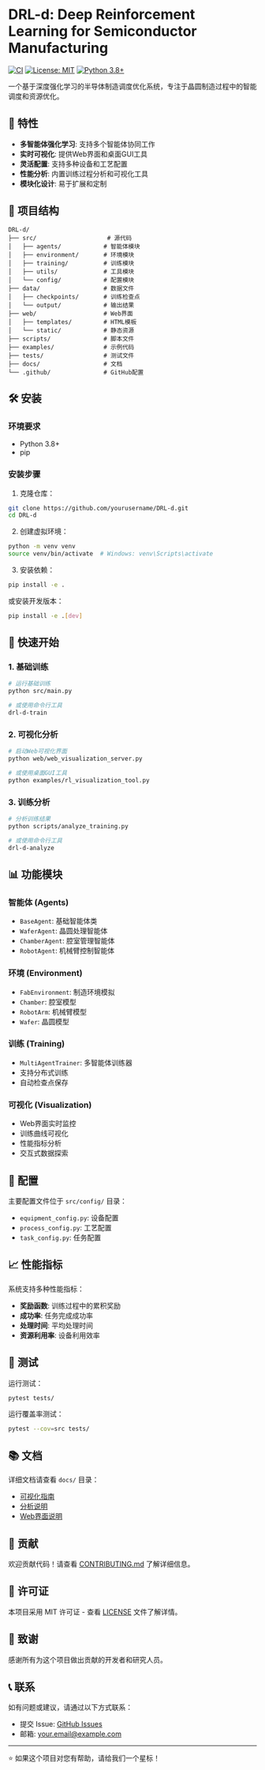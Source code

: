 # DRL-d: Deep Reinforcement Learning for Semiconductor Manufacturing

[![CI](https://github.com/yourusername/DRL-d/workflows/CI/badge.svg)](https://github.com/yourusername/DRL-d/actions)
[![License: MIT](https://img.shields.io/badge/License-MIT-yellow.svg)](https://opensource.org/licenses/MIT)
[![Python 3.8+](https://img.shields.io/badge/python-3.8+-blue.svg)](https://www.python.org/downloads/)

一个基于深度强化学习的半导体制造调度优化系统，专注于晶圆制造过程中的智能调度和资源优化。

## 🚀 特性

- **多智能体强化学习**: 支持多个智能体协同工作
- **实时可视化**: 提供Web界面和桌面GUI工具
- **灵活配置**: 支持多种设备和工艺配置
- **性能分析**: 内置训练过程分析和可视化工具
- **模块化设计**: 易于扩展和定制

## 📁 项目结构

```
DRL-d/
├── src/                    # 源代码
│   ├── agents/            # 智能体模块
│   ├── environment/       # 环境模块
│   ├── training/          # 训练模块
│   ├── utils/             # 工具模块
│   └── config/            # 配置模块
├── data/                  # 数据文件
│   ├── checkpoints/       # 训练检查点
│   └── output/            # 输出结果
├── web/                   # Web界面
│   ├── templates/         # HTML模板
│   └── static/            # 静态资源
├── scripts/               # 脚本文件
├── examples/              # 示例代码
├── tests/                 # 测试文件
├── docs/                  # 文档
└── .github/               # GitHub配置
```

## 🛠️ 安装

### 环境要求

- Python 3.8+
- pip

### 安装步骤

1. 克隆仓库：
```bash
git clone https://github.com/yourusername/DRL-d.git
cd DRL-d
```

2. 创建虚拟环境：
```bash
python -m venv venv
source venv/bin/activate  # Windows: venv\Scripts\activate
```

3. 安装依赖：
```bash
pip install -e .
```

或安装开发版本：
```bash
pip install -e .[dev]
```

## 🎯 快速开始

### 1. 基础训练

```bash
# 运行基础训练
python src/main.py

# 或使用命令行工具
drl-d-train
```

### 2. 可视化分析

```bash
# 启动Web可视化界面
python web/web_visualization_server.py

# 或使用桌面GUI工具
python examples/rl_visualization_tool.py
```

### 3. 训练分析

```bash
# 分析训练结果
python scripts/analyze_training.py

# 或使用命令行工具
drl-d-analyze
```

## 📊 功能模块

### 智能体 (Agents)
- `BaseAgent`: 基础智能体类
- `WaferAgent`: 晶圆处理智能体
- `ChamberAgent`: 腔室管理智能体
- `RobotAgent`: 机械臂控制智能体

### 环境 (Environment)
- `FabEnvironment`: 制造环境模拟
- `Chamber`: 腔室模型
- `RobotArm`: 机械臂模型
- `Wafer`: 晶圆模型

### 训练 (Training)
- `MultiAgentTrainer`: 多智能体训练器
- 支持分布式训练
- 自动检查点保存

### 可视化 (Visualization)
- Web界面实时监控
- 训练曲线可视化
- 性能指标分析
- 交互式数据探索

## 🔧 配置

主要配置文件位于 `src/config/` 目录：

- `equipment_config.py`: 设备配置
- `process_config.py`: 工艺配置  
- `task_config.py`: 任务配置

## 📈 性能指标

系统支持多种性能指标：

- **奖励函数**: 训练过程中的累积奖励
- **成功率**: 任务完成成功率
- **处理时间**: 平均处理时间
- **资源利用率**: 设备利用效率

## 🧪 测试

运行测试：
```bash
pytest tests/
```

运行覆盖率测试：
```bash
pytest --cov=src tests/
```

## 📚 文档

详细文档请查看 `docs/` 目录：

- [可视化指南](docs/RL_VISUALIZATION_GUIDE.md)
- [分析说明](docs/ANALYSIS_README.md)
- [Web界面说明](docs/VISUALIZATION_README.md)

## 🤝 贡献

欢迎贡献代码！请查看 [CONTRIBUTING.md](CONTRIBUTING.md) 了解详细信息。

## 📄 许可证

本项目采用 MIT 许可证 - 查看 [LICENSE](LICENSE) 文件了解详情。

## 🙏 致谢

感谢所有为这个项目做出贡献的开发者和研究人员。

## 📞 联系

如有问题或建议，请通过以下方式联系：

- 提交 Issue: [GitHub Issues](https://github.com/yourusername/DRL-d/issues)
- 邮箱: your.email@example.com

---

⭐ 如果这个项目对您有帮助，请给我们一个星标！